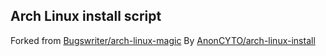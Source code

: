 ## Arch Linux install script
Forked from [Bugswriter/arch-linux-magic](https://github.com/Bugswriter/arch-linux-magic)
By [AnonCYTO/arch-linux-install](https://github.com/AnonCYTO/arch-linux-install)
